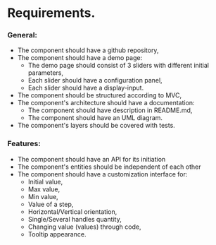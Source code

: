 # Requirements.

### General:
  - The component should have a github repository,
  - The component should have a demo page:
    - The demo page should consist of 3 sliders with different initial parameters,
    - Each slider should have a configuration panel,
    - Each slider should have a display-input.
  - The component should be structured according to MVC,
  - The component's architecture should have a documentation:
    - The component should have description in README.md,
    - The component should have an UML diagram.
  - The component's layers should be covered with tests.

### Features:
  - The component should have an API for its initiation
  - The component's entities should be independent of each other
  - The component should have a customization interface for:
    - Initial value,
    - Max value,
    - Min value,
    - Value of a step,
    - Horizontal/Vertical orientation,
    - Single/Several handles quantity,
    - Changing value (values) through code,
    - Tooltip appearance.
